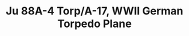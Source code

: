 ---
layout: product
title: "Ju 88A-4 Torp/A-17, WWII German Torpedo Plane"
price: "TBA" 
desc: "Maketa"
img_path: "/assets/img/ICM 48236.webp"
brand: "N/A"
available: false
special_offer: false
new: false
soon: false
cat: "010000"
subcat: "013600"
subsubcat: "0N/A"
sifra: "ICM 48236"
popular: false
---
